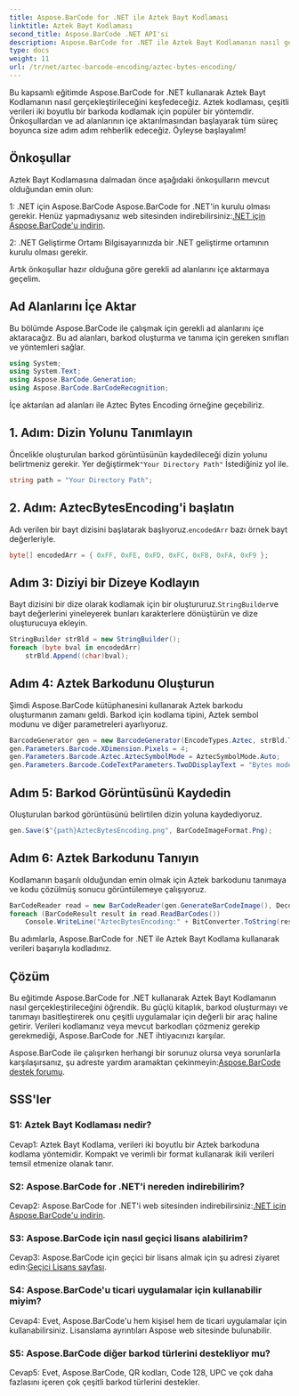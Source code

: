 ```yaml
---
title: Aspose.BarCode for .NET ile Aztek Bayt Kodlaması
linktitle: Aztek Bayt Kodlaması
second_title: Aspose.BarCode .NET API'si
description: Aspose.BarCode for .NET ile Aztek Bayt Kodlamanın nasıl gerçekleştirileceğini öğrenin. Adım adım kılavuz, önkoşullar ve kod örnekleri dahildir.
type: docs
weight: 11
url: /tr/net/aztec-barcode-encoding/aztec-bytes-encoding/
---
```

Bu kapsamlı eğitimde Aspose.BarCode for .NET kullanarak Aztek Bayt Kodlamanın nasıl gerçekleştirileceğini keşfedeceğiz. Aztek kodlaması, çeşitli verileri iki boyutlu bir barkoda kodlamak için popüler bir yöntemdir. Önkoşullardan ve ad alanlarının içe aktarılmasından başlayarak tüm süreç boyunca size adım adım rehberlik edeceğiz. Öyleyse başlayalım!

## Önkoşullar

Aztek Bayt Kodlamasına dalmadan önce aşağıdaki önkoşulların mevcut olduğundan emin olun:

1: .NET için Aspose.BarCode
 Aspose.BarCode for .NET'in kurulu olması gerekir. Henüz yapmadıysanız web sitesinden indirebilirsiniz:[.NET için Aspose.BarCode'u indirin](https://releases.aspose.com/barcode/net/).

2: .NET Geliştirme Ortamı
Bilgisayarınızda bir .NET geliştirme ortamının kurulu olması gerekir.

Artık önkoşullar hazır olduğuna göre gerekli ad alanlarını içe aktarmaya geçelim.

## Ad Alanlarını İçe Aktar

Bu bölümde Aspose.BarCode ile çalışmak için gerekli ad alanlarını içe aktaracağız. Bu ad alanları, barkod oluşturma ve tanıma için gereken sınıfları ve yöntemleri sağlar.

```csharp
using System;
using System.Text;
using Aspose.BarCode.Generation;
using Aspose.BarCode.BarCodeRecognition;
```

İçe aktarılan ad alanları ile Aztec Bytes Encoding örneğine geçebiliriz.


## 1. Adım: Dizin Yolunu Tanımlayın

 Öncelikle oluşturulan barkod görüntüsünün kaydedileceği dizin yolunu belirtmeniz gerekir. Yer değiştirmek`"Your Directory Path"` İstediğiniz yol ile.

```csharp
string path = "Your Directory Path";
```

## 2. Adım: AztecBytesEncoding'i başlatın

 Adı verilen bir bayt dizisini başlatarak başlıyoruz.`encodedArr` bazı örnek bayt değerleriyle.

```csharp
byte[] encodedArr = { 0xFF, 0xFE, 0xFD, 0xFC, 0xFB, 0xFA, 0xF9 };
```

## Adım 3: Diziyi bir Dizeye Kodlayın

 Bayt dizisini bir dize olarak kodlamak için bir oluştururuz.`StringBuilder`ve bayt değerlerini yineleyerek bunları karakterlere dönüştürün ve dize oluşturucuya ekleyin.

```csharp
StringBuilder strBld = new StringBuilder();
foreach (byte bval in encodedArr)
    strBld.Append((char)bval);
```

## Adım 4: Aztek Barkodunu Oluşturun

Şimdi Aspose.BarCode kütüphanesini kullanarak Aztek barkodu oluşturmanın zamanı geldi. Barkod için kodlama tipini, Aztek sembol modunu ve diğer parametreleri ayarlıyoruz.

```csharp
BarcodeGenerator gen = new BarcodeGenerator(EncodeTypes.Aztec, strBld.ToString());
gen.Parameters.Barcode.XDimension.Pixels = 4;
gen.Parameters.Barcode.Aztec.AztecSymbolMode = AztecSymbolMode.Auto;
gen.Parameters.Barcode.CodeTextParameters.TwoDDisplayText = "Bytes mode";
```

## Adım 5: Barkod Görüntüsünü Kaydedin

Oluşturulan barkod görüntüsünü belirtilen dizin yoluna kaydediyoruz.

```csharp
gen.Save($"{path}AztecBytesEncoding.png", BarCodeImageFormat.Png);
```

## Adım 6: Aztek Barkodunu Tanıyın

Kodlamanın başarılı olduğundan emin olmak için Aztek barkodunu tanımaya ve kodu çözülmüş sonucu görüntülemeye çalışıyoruz.

```csharp
BarCodeReader read = new BarCodeReader(gen.GenerateBarCodeImage(), DecodeType.Aztec);
foreach (BarCodeResult result in read.ReadBarCodes())
    Console.WriteLine("AztecBytesEncoding:" + BitConverter.ToString(result.CodeBytes));
```

Bu adımlarla, Aspose.BarCode for .NET ile Aztek Bayt Kodlama kullanarak verileri başarıyla kodladınız.

## Çözüm

Bu eğitimde Aspose.BarCode for .NET kullanarak Aztek Bayt Kodlamanın nasıl gerçekleştirileceğini öğrendik. Bu güçlü kitaplık, barkod oluşturmayı ve tanımayı basitleştirerek onu çeşitli uygulamalar için değerli bir araç haline getirir. Verileri kodlamanız veya mevcut barkodları çözmeniz gerekip gerekmediği, Aspose.BarCode for .NET ihtiyacınızı karşılar.

Aspose.BarCode ile çalışırken herhangi bir sorunuz olursa veya sorunlarla karşılaşırsanız, şu adreste yardım aramaktan çekinmeyin:[Aspose.BarCode destek forumu](https://forum.aspose.com/c/barcode/13).

## SSS'ler

### S1: Aztek Bayt Kodlaması nedir?

Cevap1: Aztek Bayt Kodlama, verileri iki boyutlu bir Aztek barkoduna kodlama yöntemidir. Kompakt ve verimli bir format kullanarak ikili verileri temsil etmenize olanak tanır.

### S2: Aspose.BarCode for .NET'i nereden indirebilirim?

 Cevap2: Aspose.BarCode for .NET'i web sitesinden indirebilirsiniz:[.NET için Aspose.BarCode'u indirin](https://releases.aspose.com/barcode/net/).

### S3: Aspose.BarCode için nasıl geçici lisans alabilirim?

 Cevap3: Aspose.BarCode için geçici bir lisans almak için şu adresi ziyaret edin:[Geçici Lisans sayfası](https://purchase.aspose.com/temporary-license/).

### S4: Aspose.BarCode'u ticari uygulamalar için kullanabilir miyim?

Cevap4: Evet, Aspose.BarCode'u hem kişisel hem de ticari uygulamalar için kullanabilirsiniz. Lisanslama ayrıntıları Aspose web sitesinde bulunabilir.

### S5: Aspose.BarCode diğer barkod türlerini destekliyor mu?

Cevap5: Evet, Aspose.BarCode, QR kodları, Code 128, UPC ve çok daha fazlasını içeren çok çeşitli barkod türlerini destekler.